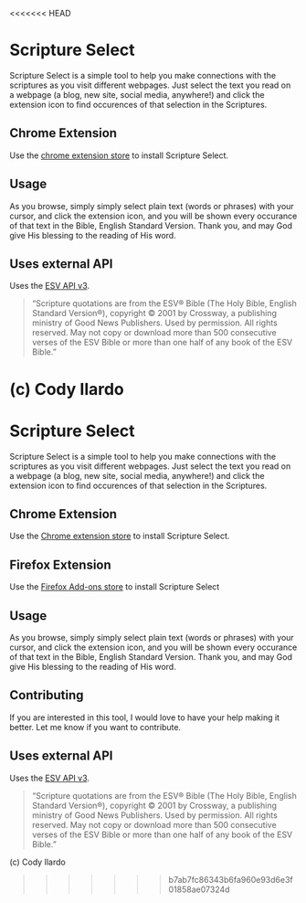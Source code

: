 <<<<<<< HEAD
# Scripture Select

Scripture Select is a simple tool to help you make connections with the scriptures as you visit different webpages. 
Just select the text you read on a webpage (a blog, new site, social media, anywhere!) and click the extension icon to find occurences of that selection in the Scriptures. 

## Chrome Extension

Use the [chrome extension store](https://chrome.google.com/webstore/detail/scripture-select/ldihccpdmgfhbebaioglilldppebibne?hl=en) to install Scripture Select.

## Usage

As you browse, simply simply select plain text (words or phrases) with your cursor, and click the extension
icon, and you will be shown every occurance of that text in the Bible, English Standard Version. Thank you, and may God
give His blessing to the reading of His word.


## Uses external API

Uses the [ESV API v3](https://api.esv.org/docs/passage-search/).

> “Scripture quotations are from the ESV® Bible (The Holy Bible, English Standard Version®), copyright © 2001 by Crossway, a publishing ministry of Good News Publishers. Used by permission. All rights reserved. May not copy or download more than 500 consecutive verses of the ESV Bible or more than one half of any book of the ESV Bible.”

(c) Cody Ilardo
=======
# Scripture Select

Scripture Select is a simple tool to help you make connections with the scriptures as you visit different webpages. 
Just select the text you read on a webpage (a blog, new site, social media, anywhere!) and click the extension icon to find occurences of that selection in the Scriptures. 

## Chrome Extension

Use the [Chrome extension store](https://chrome.google.com/webstore/detail/scripture-select/ldihccpdmgfhbebaioglilldppebibne?hl=en) to install Scripture Select.

## Firefox Extension

Use the [Firefox Add-ons store](https://addons.mozilla.org/en-US/firefox/addon/scripture-select/) to install Scripture Select

## Usage

As you browse, simply simply select plain text (words or phrases) with your cursor, and click the extension
icon, and you will be shown every occurance of that text in the Bible, English Standard Version. Thank you, and may God
give His blessing to the reading of His word.

## Contributing

If you are interested in this tool, I would love to have your help making it better. Let me know if you want to contribute.

## Uses external API

Uses the [ESV API v3](https://api.esv.org/docs/passage-search/).

> “Scripture quotations are from the ESV® Bible (The Holy Bible, English Standard Version®), copyright © 2001 by Crossway, a publishing ministry of Good News Publishers. Used by permission. All rights reserved. May not copy or download more than 500 consecutive verses of the ESV Bible or more than one half of any book of the ESV Bible.”

(c) Cody Ilardo
>>>>>>> b7ab7fc86343b6fa960e93d6e3f01858ae07324d

